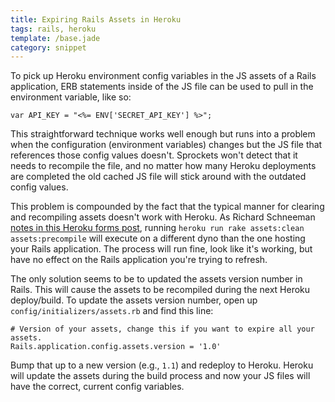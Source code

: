 ```yaml
---
title: Expiring Rails Assets in Heroku
tags: rails, heroku
template: /base.jade
category: snippet
---
```


To pick up Heroku environment config variables in the JS assets of a Rails application, ERB statements inside of the JS file can be used to pull in the environment variable, like so:

```
var API_KEY = "<%= ENV['SECRET_API_KEY'] %>";
```

This straightforward technique works well enough but runs into a problem when the configuration (environment variables) changes but the JS file that references those config values doesn't. Sprockets won't detect that it needs to recompile the file, and no matter how many Heroku deployments are completed the old cached JS file will stick around with the outdated config values.

This problem is compounded by the fact that the typical manner for clearing and recompiling assets doesn't work with Heroku. As Richard Schneeman [notes in this Heroku forms post](https://discussion.heroku.com/t/stale-assets-in-production/265/2), running `heroku run rake assets:clean assets:precompile` will execute on a different dyno than the one hosting your Rails application. The process will run fine, look like it's working, but have no effect on the Rails application you're trying to refresh.

The only solution seems to be to updated the assets version number in Rails. This will cause the assets to be recompiled during the next Heroku deploy/build. To update the assets version number, open up `config/initializers/assets.rb` and find this line:

```
# Version of your assets, change this if you want to expire all your assets.
Rails.application.config.assets.version = '1.0'
```

Bump that up to a new version (e.g., `1.1`) and redeploy to Heroku. Heroku will update the assets during the build process and now your JS files will have the correct, current config variables.
